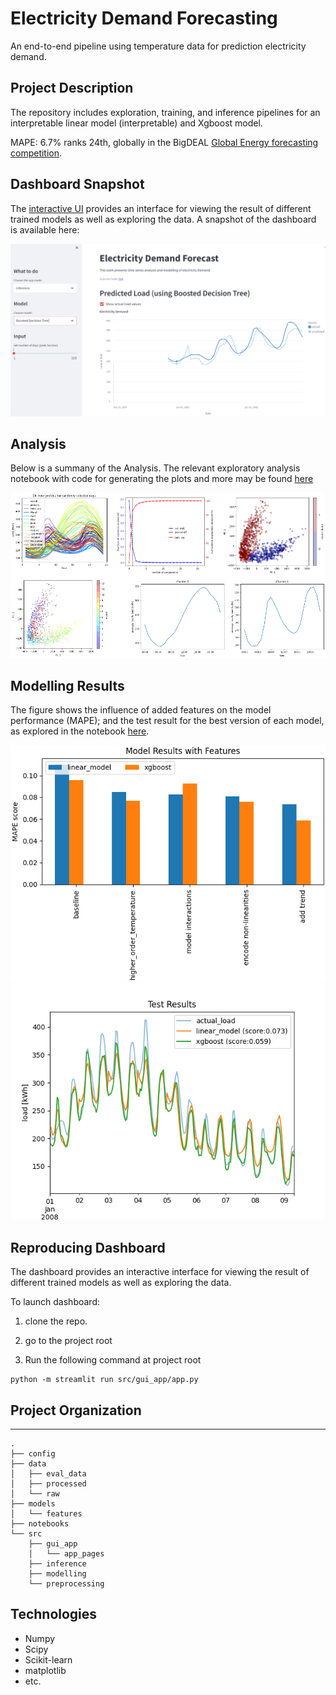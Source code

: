 # Electricity Demand Forecasting

An end-to-end pipeline using temperature data for prediction electricity demand.

## Project Description

The repository includes exploration, training, and inference pipelines for an interpretable linear model (interpretable) and Xgboost model.

MAPE: 6.7% ranks 24th, globally in the BigDEAL [Global Energy forecasting competition](https://en.wikipedia.org/wiki/Global_Energy_Forecasting_Competition).

## Dashboard Snapshot
The [interactive UI](https://electricity-demand-prediction.streamlit.app/) provides an interface for viewing the result of different trained models as well as exploring the data. A snapshot of the dashboard is available here:

![dashboard_snapshot](./reports/ui_snapshot.PNG?raw=true)

## Analysis
Below is a summany of the Analysis. The relevant exploratory analysis notebook with code for generating the plots and more may be found [here](./notebooks/01-data-exploration.ipynb)

![exploratory_analysis_summary](./reports/electricity%20demand%20prediction%20exploration.drawio.png)

## Modelling Results
The figure shows the influence of added features on the model performance (MAPE); and the test result for the best version of each model, as explored in the notebook [here](./notebooks/03-training.ipynb). 

![model_performance_vs_feature_combination](./reports/feature_combinations.png) ![model_performance](./reports/eval.png)


## Reproducing Dashboard
The dashboard provides an interactive interface for viewing the result of different trained models as well as exploring the data.

To launch dashboard:

1. clone the repo.
2. go to the project root

3. Run the following command at project root

```
python -m streamlit run src/gui_app/app.py
```

## Project Organization

-------------------------
```
.
├── config
├── data
│   ├── eval_data
│   ├── processed
│   └── raw
├── models
│   └── features
├── notebooks
└── src
    ├── gui_app
    │   └── app_pages
    ├── inference
    ├── modelling
    └── preprocessing
```

## Technologies

- Numpy
- Scipy
- Scikit-learn
- matplotlib
- etc.
